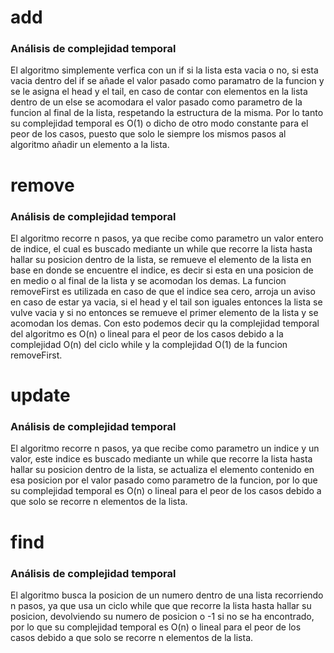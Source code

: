 # add
### Análisis de complejidad temporal
El algoritmo simplemente verfica con un if si la lista esta vacia o no, si esta vacia dentro del if se añade el valor pasado como paramatro de la funcion y se le asigna el head y el tail,
en caso de contar con elementos en la lista dentro de un else se acomodara el valor pasado como parametro de la funcion al final de la lista, respetando la estructura de la misma.
Por lo tanto su complejidad temporal es O(1) o dicho de otro modo constante para el peor de los casos, puesto que solo le siempre los mismos pasos al algoritmo añadir un elemento a la lista.

# remove
### Análisis de complejidad temporal
El algoritmo recorre n pasos, ya que recibe como parametro un valor entero de indice, el cual es buscado mediante un while que recorre la lista hasta hallar su posicion dentro de la lista,
se remueve el elemento de la lista en base en donde se encuentre el indice, es decir si esta en una posicion de en medio o al final de la lista y se acomodan los demas.
La funcion removeFirst es utilizada en caso de que el indice sea cero, arroja un aviso en caso de estar ya vacia, si el head y el tail son iguales entonces la lista se vulve vacia y si no entonces se remueve el primer elemento de la lista y se acomodan los demas.
Con esto podemos decir qu la complejidad temporal del algoritmo es O(n) o lineal para el peor de los casos debido a la complejidad O(n) del ciclo while y la complejidad O(1) de la funcion removeFirst.

# update
### Análisis de complejidad temporal
El algoritmo recorre n pasos, ya que recibe como parametro un indice y un valor, este indice es buscado mediante un while que recorre la lista hasta hallar su posicion dentro de la lista,
se actualiza el elemento contenido en esa posicion por el valor pasado como parametro de la funcion,
por lo que su complejidad temporal es O(n) o lineal para el peor de los casos debido a que solo se recorre n elementos de la lista.

# find
### Análisis de complejidad temporal
El algoritmo busca la posicion de un numero dentro de una lista recorriendo n pasos, ya que usa un ciclo while que que recorre la lista hasta hallar su posicion,
devolviendo su numero de posicion o -1 si no se ha encontrado, por lo que su complejidad temporal es O(n) o lineal para el peor de los casos debido a que solo se recorre n elementos de la lista.
